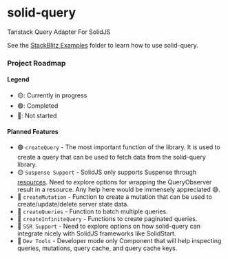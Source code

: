 # solid-query
Tanstack Query Adapter For SolidJS


See the [StackBlitz Examples](https://stackblitz.com/@ardeora/collections/solid-query-examples) folder to learn how to use solid-query.

### Project Roadmap

#### Legend
- 🟡: Currently in progress
- 🟢: Completed
- 🔴: Not started

#### Planned Features
- 🟢 `createQuery` - The most important function of the library. It is used to create a query that can be used to fetch data from the solid-query library.
- 🟡 `Suspense Support` -  SolidJS only supports Suspense through [resources](https://www.solidjs.com/docs/latest/api#createresource). Need to explore options for wrapping the QueryObserver result in a resource. Any help here would be immensely appreciated 😅. 
- 🔴 `createMutation` - Function to create a mutation that can be used to create/update/delete server state data.
- 🔴 `createQueries` - Function to batch multiple queries.
- 🔴 `createInfiniteQuery` - Functions to create paginated queries.
- 🔴 `SSR Support` -  Need to explore options on how solid-query can integrate nicely with SolidJS frameworks like SolidStart.
- 🔴 `Dev Tools` - Developer mode only Component that will help inspecting queries, mutations, query cache, and query cache keys.



